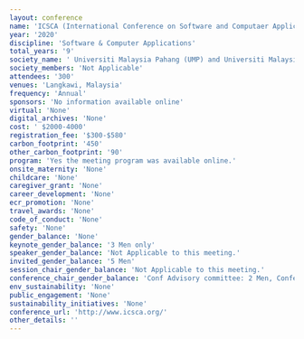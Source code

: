 ```yaml
---
layout: conference 
name: 'ICSCA (International Conference on Software and Computaer Applications)'
year: '2020'
discipline: 'Software & Computer Applications'
total_years: '9'
society_name: ' Universiti Malaysia Pahang (UMP) and Universiti Malaysia Perlis (UniMAP)'
society_members: 'Not Applicable'
attendees: '300'
venues: 'Langkawi, Malaysia'
frequency: 'Annual'
sponsors: 'No information available online'
virtual: 'None'
digital_archives: 'None'
cost: ' $2000-4000'
registration_fee: '$300-$580'
carbon_footprint: '450'
other_carbon_footprint: '90'
program: 'Yes the meeting program was available online.'
onsite_maternity: 'None'
childcare: 'None'
caregiver_grant: 'None'
career_development: 'None'
ecr_promotion: 'None'
travel_awards: 'None'
code_of_conduct: 'None'
safety: 'None'
gender_balance: 'None'
keynote_gender_balance: '3 Men only'
speaker_gender_balance: 'Not Applicable to this meeting.'
invited_gender_balance: '5 Men'
session_chair_gender_balance: 'Not Applicable to this meeting.'
conference_chair_gender_balance: 'Conf Advisory committee: 2 Men, Conference chairs: 3 Men, Program chairs: 4 Men, Local Arrangement chairs: 7 Men'
env_sustainability: 'None'
public_engagement: 'None'
sustainability_initiatives: 'None'
conference_url: 'http://www.icsca.org/'
other_details: ''
---
```

